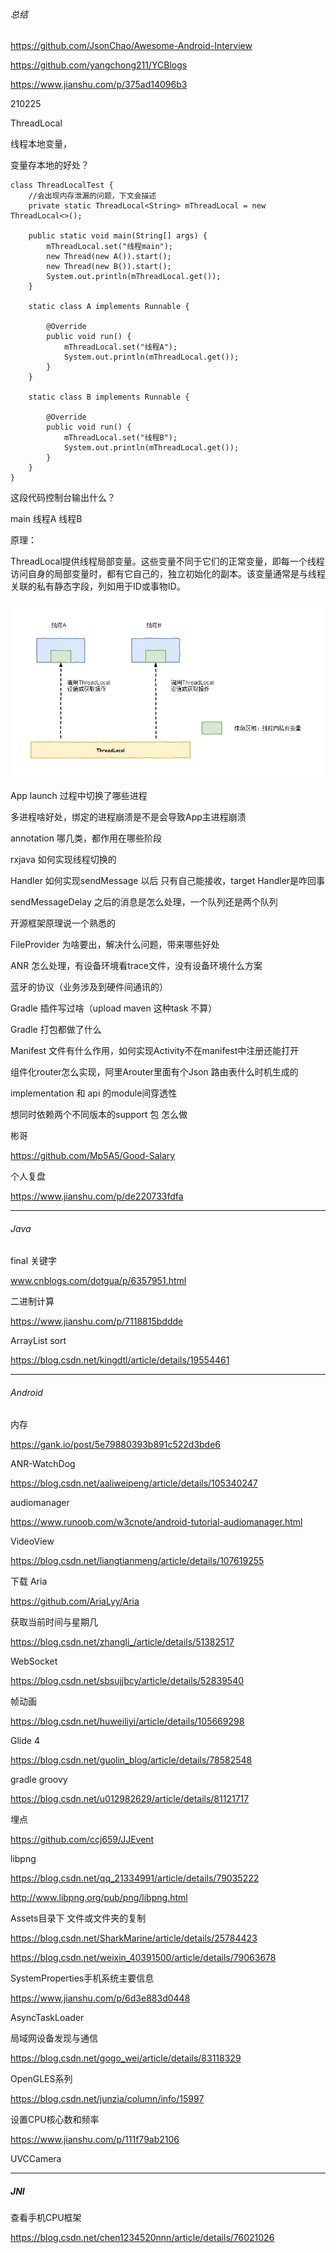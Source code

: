 ###### 总结

https://github.com/JsonChao/Awesome-Android-Interview

https://github.com/yangchong211/YCBlogs

https://www.jianshu.com/p/375ad14096b3

210225

ThreadLocal 

线程本地变量，

变量存本地的好处？

```
class ThreadLocalTest {
    //会出现内存泄漏的问题，下文会描述
    private static ThreadLocal<String> mThreadLocal = new ThreadLocal<>();

    public static void main(String[] args) {
        mThreadLocal.set("线程main");
        new Thread(new A()).start();
        new Thread(new B()).start();
        System.out.println(mThreadLocal.get());
    }

    static class A implements Runnable {

        @Override
        public void run() {
            mThreadLocal.set("线程A");
            System.out.println(mThreadLocal.get());
        }
    }

    static class B implements Runnable {

        @Override
        public void run() {
            mThreadLocal.set("线程B");
            System.out.println(mThreadLocal.get());
        }
    }
}
```

这段代码控制台输出什么？

main
线程A
线程B

原理：

ThreadLocal提供线程局部变量。这些变量不同于它们的正常变量，即每一个线程访问自身的局部变量时，都有它自己的，独立初始化的副本。该变量通常是与线程关联的私有静态字段，列如用于ID或事物ID。

![avatar](https://github.com/lknlll/LinDroid/blob/LinDroid/blog/pic/ThreadLocalIntro.png)

App launch 过程中切换了哪些进程

多进程啥好处，绑定的进程崩溃是不是会导致App主进程崩溃

annotation 哪几类，都作用在哪些阶段

rxjava 如何实现线程切换的

Handler 如何实现sendMessage 以后 只有自己能接收，target Handler是咋回事

sendMessageDelay 之后的消息是怎么处理，一个队列还是两个队列

开源框架原理说一个熟悉的

FileProvider 为啥要出，解决什么问题，带来哪些好处

ANR 怎么处理，有设备环境看trace文件，没有设备环境什么方案

蓝牙的协议（业务涉及到硬件间通讯的）

Gradle 插件写过啥（upload maven 这种task 不算）

Gradle 打包都做了什么

Manifest 文件有什么作用，如何实现Activity不在manifest中注册还能打开

组件化router怎么实现，阿里Arouter里面有个Json 路由表什么时机生成的

implementation 和 api 的module间穿透性

想同时依赖两个不同版本的support 包 怎么做

彬哥

https://github.com/Mp5A5/Good-Salary

个人复盘

https://www.jianshu.com/p/de220733fdfa

---

###### Java

final 关键字

www.cnblogs.com/dotgua/p/6357951.html

二进制计算

https://www.jianshu.com/p/7118815bddde

ArrayList sort

https://blog.csdn.net/kingdtl/article/details/19554461

---

###### Android

内存

https://gank.io/post/5e79880393b891c522d3bde6

ANR-WatchDog

https://blog.csdn.net/aaliweipeng/article/details/105340247

audiomanager

https://www.runoob.com/w3cnote/android-tutorial-audiomanager.html

VideoView

https://blog.csdn.net/liangtianmeng/article/details/107619255

下载 Aria

https://github.com/AriaLyy/Aria

获取当前时间与星期几

https://blog.csdn.net/zhangli_/article/details/51382517

WebSocket 

https://blog.csdn.net/sbsujjbcy/article/details/52839540

帧动画

https://blog.csdn.net/huweiliyi/article/details/105669298

Glide 4

https://blog.csdn.net/guolin_blog/article/details/78582548

gradle groovy

https://blog.csdn.net/u012982629/article/details/81121717

埋点

https://github.com/ccj659/JJEvent

libpng

https://blog.csdn.net/qq_21334991/article/details/79035222

http://www.libpng.org/pub/png/libpng.html

Assets目录下 文件或文件夹的复制

https://blog.csdn.net/SharkMarine/article/details/25784423

https://blog.csdn.net/weixin_40391500/article/details/79063678

SystemProperties手机系统主要信息

https://www.jianshu.com/p/6d3e883d0448

AsyncTaskLoader

局域网设备发现与通信

https://blog.csdn.net/gogo_wei/article/details/83118329

OpenGLES系列

https://blog.csdn.net/junzia/column/info/15997

设置CPU核心数和频率

https://www.jianshu.com/p/111f79ab2106

UVCCamera

---

##### JNI 

查看手机CPU框架

https://blog.csdn.net/chen1234520nnn/article/details/76021026

